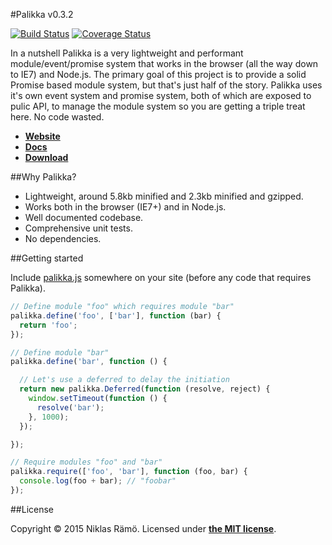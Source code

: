 #Palikka v0.3.2

[![Build Status](https://travis-ci.org/niklasramo/palikka.svg?branch=v0.3.2)](https://travis-ci.org/niklasramo/palikka)
[![Coverage Status](https://coveralls.io/repos/niklasramo/palikka/badge.svg?branch=v0.3.2)](https://coveralls.io/r/niklasramo/palikka?branch=v0.3.2)

In a nutshell Palikka is a very lightweight and performant module/event/promise system that works in the browser (all the way down to IE7) and Node.js. The primary goal of this project is to provide a solid Promise based module system, but that's just half of the story. Palikka uses it's own event system and promise system, both of which are exposed to pulic API, to manage the module system so you are getting a triple treat here. No code wasted.

* **[Website](http://niklasramo.github.io/palikka)**
* **[Docs](https://github.com/niklasramo/palikka/wiki/v0.3.2-Docs)**
* **[Download](https://raw.githubusercontent.com/niklasramo/palikka/v0.3.2/palikka.js)**

##Why Palikka?

* Lightweight, around 5.8kb minified and 2.3kb minified and gzipped.
* Works both in the browser (IE7+) and in Node.js.
* Well documented codebase.
* Comprehensive unit tests.
* No dependencies.

##Getting started

Include [palikka.js](https://raw.githubusercontent.com/niklasramo/palikka/v0.3.2/palikka.js) somewhere on your site (before any code that requires Palikka).

```javascript
// Define module "foo" which requires module "bar"
palikka.define('foo', ['bar'], function (bar) {
  return 'foo';
});

// Define module "bar"
palikka.define('bar', function () {

  // Let's use a deferred to delay the initiation
  return new palikka.Deferred(function (resolve, reject) {
    window.setTimeout(function () {
      resolve('bar');
    }, 1000);
  });

});

// Require modules "foo" and "bar"
palikka.require(['foo', 'bar'], function (foo, bar) {
  console.log(foo + bar); // "foobar"
});
```

##License

Copyright &copy; 2015 Niklas Rämö. Licensed under **[the MIT license](LICENSE.md)**.
